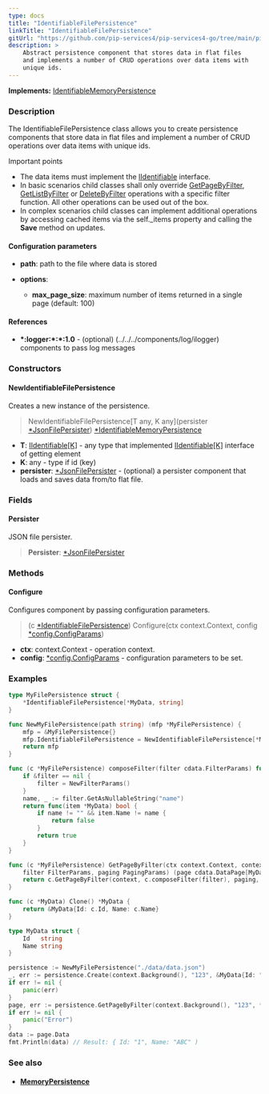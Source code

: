 ```yaml
---
type: docs
title: "IdentifiableFilePersistence"
linkTitle: "IdentifiableFilePersistence"
gitUrl: "https://github.com/pip-services4/pip-services4-go/tree/main/pip-services4-persistence-go"
description: >
    Abstract persistence component that stores data in flat files
    and implements a number of CRUD operations over data items with
    unique ids. 
---
```


**Implements:** [IdentifiableMemoryPersistence](../identifiable_memory_persistence)

### Description

The IdentifiableFilePersistence class allows you to create persistence components that store data in flat files and implement a number of CRUD operations over data items with unique ids.

Important points

- The data items must implement the [IIdentifiable](../../../data/data/iidentifiable) interface.
- In basic scenarios child classes shall only override [GetPageByFilter](../memory_persistence/#getpagebyfilter), [GetListByFilter](../memory_persistence/#getlistbyfilter) or [DeleteByFilter](../memory_persistence/#deletebyfilter) operations with a specific filter function. All other operations can be used out of the box. 
- In complex scenarios child classes can implement additional operations by accessing cached items via the self._items property and calling the **Save** method on updates.

#### Configuration parameters

- **path**: path to the file where data is stored

- **options**:
	- **max_page_size**: maximum number of items returned in a single page (default: 100)

#### References
- **\*:logger:\*:\*:1.0** - (optional) (../../../components/log/ilogger) components to pass log messages


### Constructors

#### NewIdentifiableFilePersistence
Creates a new instance of the persistence.

> NewIdentifiableFilePersistence[T any, K any](persister [*JsonFilePersister](../json_file_persister)) [*IdentifiableMemoryPersistence](../identifiable_memory_persistence)

- **T**: [IIdentifiable[K]](../../../data/data/iidentifiable) -  any type that implemented [IIdentifiable[K]](../../../data/data/iidentifiable) interface of getting element
- **K**: any - type if id (key)
- **persister**: [*JsonFilePersister](../json_file_persister) - (optional) a persister component that loads and saves data from/to flat file.

### Fields

<span class="hide-title-link">

#### Persister
JSON file persister.
> **Persister**: [*JsonFilePersister](../json_file_persister)

</span>


### Methods

#### Configure
Configures component by passing configuration parameters.

> (c [*IdentifiableFilePersistence](../identifiable_memory_persistence)) Configure(ctx context.Context, config [*config.ConfigParams](../../../components/config/config_params))

- **ctx**: context.Context - operation context.
- **config**: [*config.ConfigParams](../../../components/config/config_params) - configuration parameters to be set.

### Examples

```go
type MyFilePersistence struct {
	*IdentifiableFilePersistence[*MyData, string]
}

func NewMyFilePersistence(path string) (mfp *MyFilePersistence) {
	mfp = &MyFilePersistence{}
	mfp.IdentifiableFilePersistence = NewIdentifiableFilePersistence[*MyData, string](NewJsonFilePersister[*MyData](path))
	return mfp
}

func (c *MyFilePersistence) composeFilter(filter cdata.FilterParams) func(item *MyData) bool {
	if &filter == nil {
		filter = NewFilterParams()
	}
	name, _ := filter.GetAsNullableString("name")
	return func(item *MyData) bool {
		if name != "" && item.Name != name {
			return false
		}
		return true
	}
}

func (c *MyFilePersistence) GetPageByFilter(ctx context.Context, context IContext,
	filter FilterParams, paging PagingParams) (page cdata.DataPage[MyData], err error) {
	return c.GetPageByFilter(context, c.composeFilter(filter), paging, nil, nil)
}

func (c *MyData) Clone() *MyData {
	return &MyData{Id: c.Id, Name: c.Name}
}

type MyData struct {
	Id   string
	Name string
}

persistence := NewMyFilePersistence("./data/data.json")
_, err := persistence.Create(context.Background(), "123", &MyData{Id: "1", Name: "ABC"})
if err != nil {
	panic(err)
}
page, err := persistence.GetPageByFilter(context.Background(), "123", *NewFilterParamsFromTuples("Name", "ABC"), nil)
if err != nil {
	panic("Error")
}
data := page.Data
fmt.Println(data) // Result: { Id: "1", Name: "ABC" )
```


### See also
- #### [MemoryPersistence](../memory_persistence)


